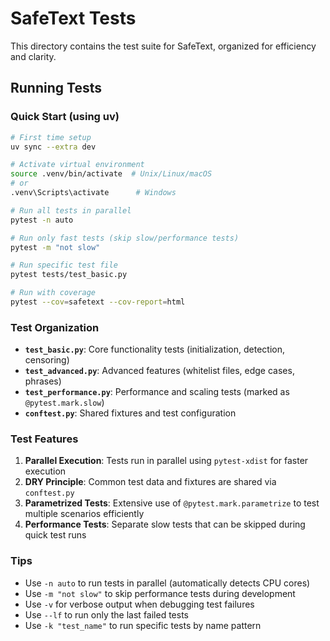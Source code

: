 # SafeText Tests

This directory contains the test suite for SafeText, organized for efficiency and clarity.

## Running Tests

### Quick Start (using uv)

```bash
# First time setup
uv sync --extra dev

# Activate virtual environment
source .venv/bin/activate  # Unix/Linux/macOS
# or
.venv\Scripts\activate      # Windows

# Run all tests in parallel
pytest -n auto

# Run only fast tests (skip slow/performance tests)
pytest -m "not slow"

# Run specific test file
pytest tests/test_basic.py

# Run with coverage
pytest --cov=safetext --cov-report=html
```

### Test Organization

- **`test_basic.py`**: Core functionality tests (initialization, detection, censoring)
- **`test_advanced.py`**: Advanced features (whitelist files, edge cases, phrases)
- **`test_performance.py`**: Performance and scaling tests (marked as `@pytest.mark.slow`)
- **`conftest.py`**: Shared fixtures and test configuration

### Test Features

1. **Parallel Execution**: Tests run in parallel using `pytest-xdist` for faster execution
2. **DRY Principle**: Common test data and fixtures are shared via `conftest.py`
3. **Parametrized Tests**: Extensive use of `@pytest.mark.parametrize` to test multiple scenarios efficiently
4. **Performance Tests**: Separate slow tests that can be skipped during quick test runs

### Tips

- Use `-n auto` to run tests in parallel (automatically detects CPU cores)
- Use `-m "not slow"` to skip performance tests during development
- Use `-v` for verbose output when debugging test failures
- Use `--lf` to run only the last failed tests
- Use `-k "test_name"` to run specific tests by name pattern